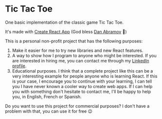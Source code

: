 # Tic Tac Toe 

One basic implementation of the classic game Tic Tac Toe.

It's made with [Create React App](https://github.com/facebook/create-react-app) (God bless [Dan Abramov](https://github.com/gaearon) 🙏)

This is a personal non-profit project that has the following purposes:

1. Make it easier for me to try new libraries and new React features.
2. A way to show how I program to anyone who might be interested. If you are interested in hiring me, you can contact me through my [LinkedIn profile](https://www.linkedin.com/in/jose-cort%C3%A9s-2508b41b/).
3. Educational purposes. I think that a complete project like this can be a very interesting example for people anyone who is learning React. If this is your case, I encourage you to continue with your learning, I can tell you I have never known a cooler way to create web apps. If I can help you with something don't hesitate to contact me, I'll be happy to help you, in English, French or Spanish.


Do you want to use this project for commercial purposes? I don't have a problem with that, you can use it for free 😉
